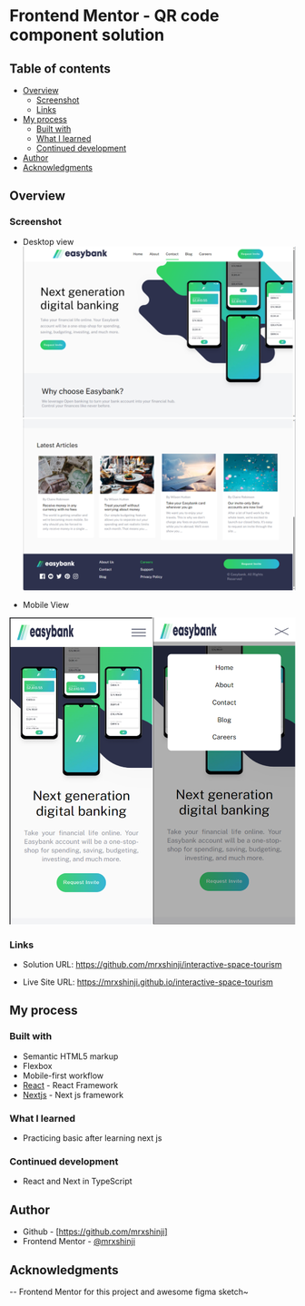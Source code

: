 # Frontend Mentor - QR code component solution

## Table of contents

- [Overview](#overview)
  - [Screenshot](#screenshot)
  - [Links](#links)
- [My process](#my-process)
  - [Built with](#built-with)
  - [What I learned](#what-i-learned)
  - [Continued development](#continued-development)
- [Author](#author)
- [Acknowledgments](#acknowledgments)

## Overview

### Screenshot

- Desktop view
  ![](./public/for_readme/desktop.png)
  ![](./public/for_readme/desktop2.png)

- Mobile View

![](./public/for_readme/mobile.png)

### Links

- Solution URL: https://github.com/mrxshinji/interactive-space-tourism

- Live Site URL: https://mrxshinji.github.io/interactive-space-tourism

## My process

### Built with

- Semantic HTML5 markup
- Flexbox
- Mobile-first workflow
- [React](https://reactjs.org/) - React Framework 
- [Nextjs](https://nextjs.org/) - Next js framework

### What I learned

- Practicing basic after learning next js 

### Continued development

- React and Next in TypeScript

## Author

- Github - [https://github.com/mrxshinji]
- Frontend Mentor - [@mrxshinji](https://www.frontendmentor.io/profile/mrxshinji)

## Acknowledgments

-- Frontend Mentor for this project and awesome figma sketch~
